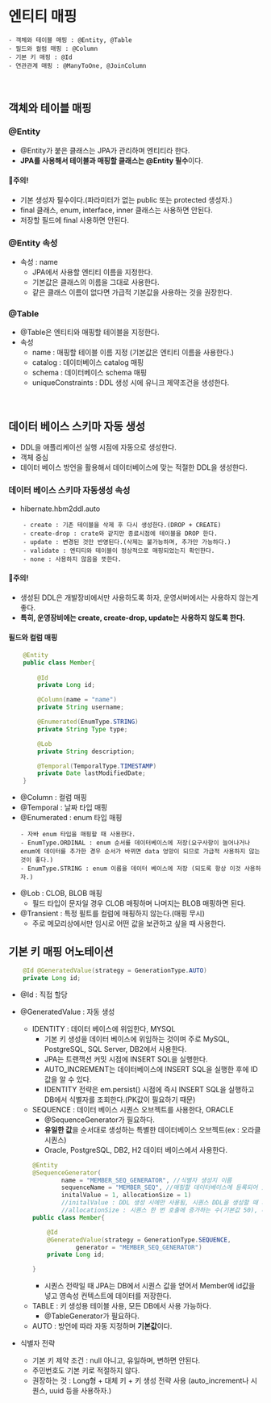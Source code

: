 # 엔티티 매핑

~~~
- 객체와 테이블 매핑 : @Entity, @Table
- 필드와 컬럼 매핑 : @Column
- 기본 키 매핑 : @Id
- 연관관계 매핑 : @ManyToOne, @JoinColumn
~~~
<br>

## **객체와 테이블 매핑**
### @Entity
- @Entity가 붙은 클래스는 JPA가 관리하며 엔티티라 한다.
- **JPA를 사용해서 테이블과 매핑할 클래스는 @Entity 필수**이다.
#### 📌주의!
- 기본 생성자 필수이다.(파라미터가 없는 public 또는 protected 생성자.)
- final 클래스, enum, interface, inner 클래스는 사용하면 안된다.
- 저장할 필드에 final 사용하면 안된다.

### @Entity 속성
- 속성 : name
    - JPA에서 사용할 엔티티 이름을 지정한다.
    - 기본값은 클래스의 이름을 그대로 사용한다.
    - 같은 클래스 이름이 없다면 가급적 기본값을 사용하는 것을 권장한다.

### @Table
- @Table은 엔티티와 매핑할 테이블을 지정한다.
- 속성
    - name : 매핑할 테이블 이름 지정 (기본값은 엔티티 이름을 사용한다.)
    - catalog : 데이터베이스 catalog 매핑
    - schema : 데이터베이스 schema 매핑
    - uniqueConstraints : DDL 생성 시에 유니크 제약조건을 생성한다.
<br>

##  **데이터 베이스 스키마 자동 생성**
- DDL을 애플리케이션 실행 시점에 자동으로 생성한다.
- 객체 중심
- 데이터 베이스 방언을 활용해서 데이터베이스에 맞는 적절한 DDL을 생성한다.

### 데이터 베이스 스키마 자동생성 속성
- hibernate.hbm2ddl.auto
~~~
    - create : 기존 테이블을 삭제 후 다시 생성한다.(DROP + CREATE)
    - create-drop : crate와 같지만 종료시점에 테이블을 DROP 한다.
    - update : 변경된 것만 반영된다.(삭제는 불가능하며, 추가만 가능하다.)
    - validate : 엔티티와 테이블이 정상적으로 매핑되었는지 확인한다.
    - none : 사용하지 않음을 뜻한다. 
~~~
#### 📌주의!
- 생성된 DDL은 개발장비에서만 사용하도록 하자, 운영서버에서는 사용하지 않는게 좋다.
- **특히, 운영장비에는 create, create-drop, update는 사용하지 않도록 한다.**

#### 필드와 컬럼 매핑
~~~java
    @Entity
    public class Member{
        
        @Id
        private Long id;

        @Column(name = "name")
        private String username;

        @Enumerated(EnumType.STRING)
        private String Type type;

        @Lob
        private String description;

        @Temporal(TemporalType.TIMESTAMP)
        private Date lastModifiedDate;
    }
~~~
- @Column : 컬럼 매핑
- @Temporal : 날짜 타입 매핑
- @Enumerated : enum 타입 매핑
    ~~~
    - 자바 enum 타입을 매핑할 때 사용한다.
    - EnumType.ORDINAL : enum 순서를 데이터베이스에 저장(요구사항이 늘어나거나 enum에 데이터를 추가한 경우 순서가 바뀌면 data 엉망이 되므로 가급적 사용하지 않는 것이 좋다.)
    - EnumType.STRING : enum 이름을 데이터 베이스에 저장 (되도록 항상 이것 사용하자.)
    ~~~
- @Lob : CLOB, BLOB 매핑
    - 필드 타입이 문자일 경우 CLOB 매핑하며 나머지는 BLOB 매핑하면 된다.
- @Transient : 특정 필트를 컬럼에 매핑하지 않는다.(매핑 무시) 
    - 주로 메모리상에서만 임시로 어떤 값을 보관하고 싶을 때 사용한다.


## **기본 키 매핑 어노테이션**
~~~java
    @Id @GeneratedValue(strategy = GenerationType.AUTO)
    private Long id;
~~~
- @Id : 직접 할당
- @GeneratedValue : 자동 생성
    - IDENTITY : 데이터 베이스에 위임한다, MYSQL
        - 기본 키 생성을 데이터 베이스에 위임하는 것이며 주로 MySQL, PostgreSQL, SQL Server, DB2에서 사용한다.
        - JPA는 트랜잭션 커밋 시점에 INSERT SQL을 실행한다.
        - AUTO_INCREMENT는 데이터베이스에 INSERT SQL을 실행한 후에 ID값을 알 수 있다.
        - IDENTITY 전략은 em.persist() 시점에 즉시 INSERT SQL을 실행하고 DB에서 식별자를 조회한다.(PK값이 필요하기 때문)
    - SEQUENCE : 데이터 베이스 시퀀스 오브젝트를 사용한다, ORACLE
        - @SequenceGenerator가 필요하다.
        - **유일한 값**을 순서대로 생성하는 특별한 데이터베이스 오브젝트(ex : 오라클 시퀀스)
        - Oracle, PostgreSQL, DB2, H2 데이터 베이스에서 사용한다.
        ~~~java
        @Entity
        @SequenceGenerator(
                name = "MEMBER_SEQ_GENERATOR", //식별자 생성지 이름
                sequenceName = "MEMBER_SEQ", //매핑할 데이터베이스에 등록되어 있는 시퀀스 이름
                initalValue = 1, allocationSize = 1)
                //initalValue : DDL 생성 시에만 사용됨, 시퀀스 DDL을 생성할 때 처음 시작하는 수
                //allocationSize : 시퀀스 한 번 호출에 증가하는 수(기본값 50), 데이터 베이스 시퀀스 값이 하나씩 증가하도록 설정되어 있으면 이 값을 반드시 1로 설정해야한다.
        public class Member{

            @Id
            @GeneratedValue(strategy = GenerationType.SEQUENCE,
                    generator = "MEMBER_SEQ_GENERATOR")
            private Long id;

        }
        ~~~
        - 시퀀스 전략일 때 JPA는 DB에서 시퀀스 값을 얻어서 Member에 id값을 넣고 영속성 컨텍스트에 데이터를 저장한다.
    - TABLE : 키 생성용 테이블 사용, 모든 DB에서 사용 가능하다.
        - @TableGenerator가 필요하다.
    - AUTO : 방언에 따라 자동 지정하며 **기본값**이다.

- 식별자 전략
    - 기본 키 제약 조건 : null 아니고, 유일하며, 변하면 안된다.
    - 주민번호도 기본 키로 적절하지 않다.
    - 권장하는 것 : Long형 + 대체 키 + 키 생성 전략 사용 (auto_increment나 시퀀스, uuid 등을 사용하자.)